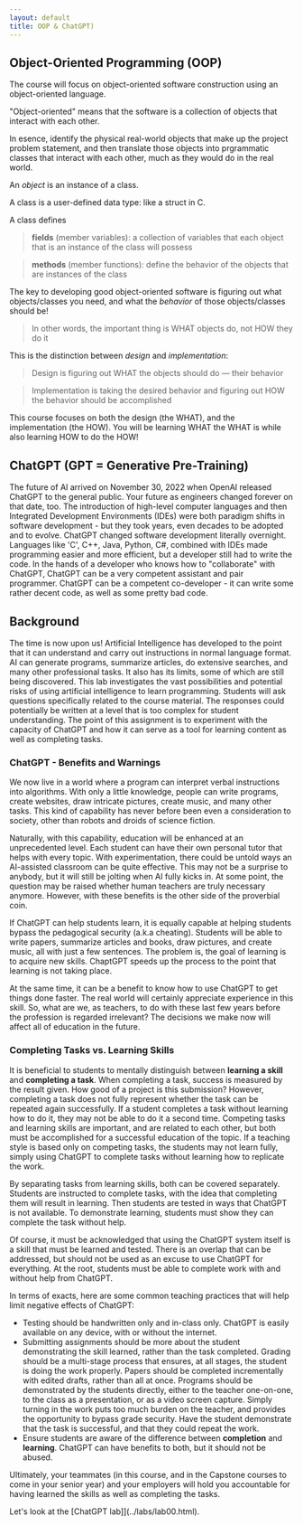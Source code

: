 ```yaml
---
layout: default
title: OOP & ChatGPT)
---
```


Object-Oriented Programming (OOP)
---------------------------------

The course will focus on object-oriented software construction using an object-oriented language.

"Object-oriented" means that the software is a collection of objects that interact with each other.

In esence, identify the physical real-world objects that make up the project problem statement, and then translate those objects into prgrammatic classes that interact with each other, much as they would do in the real world.

An *object* is an instance of a class.

A class is a user-defined data type: like a struct in C.

A class defines

> **fields** (member variables): a collection of variables that each object that is an instance of the class will possess

> **methods** (member functions): define the behavior of the objects that are instances of the class

The key to developing good object-oriented software is figuring out what objects/classes you need, and what the *behavior* of those objects/classes should be!

> In other words, the important thing is WHAT objects do, not HOW they do it

This is the distinction between *design* and *implementation*:

> Design is figuring out WHAT the objects should do &mdash; their behavior

> Implementation is taking the desired behavior and figuring out HOW the behavior should be accomplished

This course focuses on both the design (the WHAT), and the implementation (the HOW). You will be learning WHAT the WHAT is while also learning HOW to do the HOW!

ChatGPT (GPT = Generative Pre-Training)
---------------------------------------

The future of AI arrived on November 30, 2022 when OpenAI released ChatGPT to the general public.  Your future as engineers changed forever on that date, too.  The introduction of high-level computer languages and then Integrated Development Environments (IDEs) were both paradigm shifts in software development - but they took years, even decades to be adopted and to evolve.  ChatGPT changed software development literally overnight.  Languages like 'C', C++, Java, Python, C#, combined with IDEs made programming easier and more efficient, but a developer still had to write the code.  In the hands of a developer who knows how to "collaborate" with ChatGPT, ChatGPT can be a very competent assistant and pair programmer.  ChatGPT can be a competent co-developer - it can write some rather decent code, as well as some pretty bad code.

## Background

The time is now upon us! Artificial Intelligence has developed to the point that it can understand and carry out instructions in normal language format. AI can generate programs, summarize articles, do extensive searches, and many other professional tasks. It also has its limits, some of which are still being discovered. This lab investigates the vast possibilities and potential risks of using artificial intelligence to learn programming. Students will ask questions specifically related to the course material. The responses could potentially be written at a level that is too complex for student understanding. The point of this assignment is to experiment with the capacity of ChatGPT and how it can serve as a tool for learning content as well as completing tasks. 

### ChatGPT - Benefits and Warnings

We now live in a world where a program can interpret verbal instructions into algorithms. With only a little knowledge, people can write programs, create websites, draw intricate pictures, create music, and many other tasks. This kind of capability has never before been even a consideration to society, other than robots and droids of science fiction. 

Naturally, with this capability, education will be enhanced at an unprecedented level. Each student can have their own personal tutor that helps with every topic. With experimentation, there could be untold ways an AI-assisted classroom can be quite effective. This may not be a surprise to anybody, but it will still be jolting when AI fully kicks in. At some point, the question may be raised whether human teachers are truly necessary anymore. However, with these benefits is the other side of the proverbial coin. 

If ChatGPT can help students learn, it is equally capable at helping students bypass the pedagogical security (a.k.a cheating). Students will be able to write papers, summarize articles and books, draw pictures, and create music, all with just a few sentences. The problem is, the goal of learning is to acquire new skills. ChaptGPT speeds up the process to the point that learning is not taking place. 

At the same time, it can be a benefit to know how to use ChatGPT to get things done faster. The real world will certainly appreciate experience in this skill.  So, what are we, as teachers, to do with these last few years before the profession is regarded irrelevant? The decisions we make now will affect all of education in the future. 

### Completing Tasks vs. Learning Skills

It is beneficial to students to mentally distinguish between **learning a skill** and **completing a task**. When completing a task, success is measured by the result given. How good of a project is this submission? However, completing a task does not fully represent whether the task can be repeated again successfully. If a student completes a task without learning how to do it, they may not be able to do it a second time. Competing tasks and learning skills are important, and are related to each other, but both must be accomplished for a successful education of the topic. If a teaching style is based only on competing tasks, the students may not learn fully, simply using ChatGPT to complete tasks without learning how to replicate the work.

By separating tasks from learning skills, both can be covered separately. Students are instructed to complete tasks, with the idea that completing them will result in learning. Then students are tested in ways that ChatGPT is not available. To demonstrate learning, students must show they can complete the task without help. 

Of course, it must be acknowledged that using the ChatGPT system itself is a skill that must be learned and tested. There is an overlap that can be addressed, but should not be used as an excuse to use ChatGPT for everything. At the root, students must be able to complete work with and without help from ChatGPT.

In terms of exacts, here are some common teaching practices that will help limit negative effects of ChatGPT:

-   Testing should be handwritten only and in-class only. ChatGPT is easily available on any device, with or without the internet.
-   Submitting assignments should be more about the student demonstrating the skill learned, rather than the task completed. Grading should be a multi-stage process that ensures, at all stages, the student is doing the work properly. Papers should be completed incrementally with edited drafts, rather than all at once. Programs should be demonstrated by the students directly, either to the teacher one-on-one, to the class as a presentation, or as a video screen capture. Simply turning in the work puts too much burden on the teacher, and provides the opportunity to bypass grade security. Have the student demonstrate that the task is successful, and that they could repeat the work. 
-   Ensure students are aware of the difference between **completion** and **learning**. ChatGPT can have benefits to both, but it should not be abused.

Ultimately, your teammates (in this course, and in the Capstone courses to come in your senior year) and your employers will hold you accountable for having learned the skills as well as completing the tasks. 

Let's look at the [ChatGPT lab]](../labs/lab00.html).
